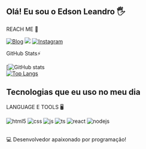 ## Olá! Eu sou o Edson Leandro 🖐️
REACH ME 📮

[![Blog](https://img.shields.io/website?label=garotoprograma.netlify.app&style=for-the-badge&url=https://garotoprograma.netlify.app/)](https://garotoprograma.online/)
<a href="https://www.linkedin.com/in/edson-devs" target="_blank"><img loading="lazy" src="https://img.shields.io/badge/-LinkedIn-%230077B5?style=for-the-badge&logo=linkedin&logoColor=white" target="_blank"></a>
[![Instagram](https://img.shields.io/badge/Instagram-E4405F?style=for-the-badge&logo=instagram&logoColor=white)](https://www.instagram.com/edson_leandro_silva)<br>

GitHub Stats⚡

[![</Edson> GitHub stats](https://github-readme-stats.vercel.app/api?username=EdsonDevs&show_icons=true&theme=dracula)<br>
[![Top Langs](https://github-readme-stats.vercel.app/api/top-langs/?username=EdsonDevs)](https://github.com/anuraghazra/github-readme-stats)
## Tecnologias que eu uso no meu dia
LANGUAGE E TOOLS 🖥️
<div style="display: inline_block">
  <img align="center" alt="html5" src="https://img.shields.io/badge/HTML5-E34F26?style=for-the-badge&logo=html5&logoColor=white" />
  <img align="center" alt="css" src="https://img.shields.io/badge/CSS3-1572B6?style=for-the-badge&logo=css3&logoColor=white" />
  <img align="center" alt="js" src="https://img.shields.io/badge/JavaScript-F7DF1E?style=for-the-badge&logo=javascript&logoColor=black" />
  <img align="center" alt="ts" src="https://img.shields.io/badge/TypeScript-007ACC?style=for-the-badge&logo=typescript&logoColor=white" />
  <img align="center" alt="react" src="https://img.shields.io/badge/React-20232A?style=for-the-badge&logo=react&logoColor=61DAFB" />
  <img align="center" alt="nodejs" src="https://img.shields.io/badge/Node.js-43853D?style=for-the-badge&logo=node.js&logoColor=white" />
</div><br/>

💻 Desenvolvedor apaixonado por programação!
